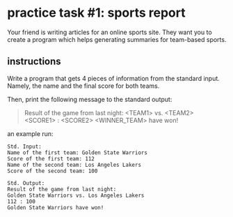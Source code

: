 # practice task #1: sports report

Your friend is writing articles for an online sports site. They want you to create a program which helps generating summaries for team-based sports. 

## instructions
Write a program that gets 4 pieces of information from the standard input. Namely, the name and the final score for both teams.

Then, print the following message to the standard output:
> Result of the game from last night:
> \<TEAM1\> ⁠vs. \<TEAM2\>
> \<SCORE1\> : \<SCORE2\>
> \<WINNER_TEAM\> have won! 

an example run:
```
Std. Input:	
Name of the first team: Golden State Warriors
Score of the first team: 112
Name of the second team: Los Angeles Lakers
Score of the second team: 100

Std. Output:
Result of the game from last night:
Golden State Warriors vs. Los Angeles Lakers
112 : 100
Golden State Warriors have won! 
```